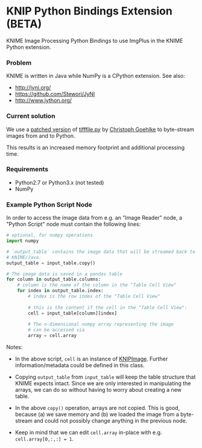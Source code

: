 KNIP Python Bindings Extension (BETA)
====================

KNIME Image Processing Python Bindings to use ImgPlus in the KNIME Python extension. 


### Problem
KNIME is written in Java while NumPy is a CPython extension. 
See also:
- http://jyni.org/ 
- https://github.com/Stewori/JyNI
- http://www.jython.org/


### Current solution
We use a [patched version](https://github.com/knime-ip/knip-python-extensions/blob/master/org.knime.knip.python.extensions/py/tifffile.py)
of [tifffile.py](http://www.lfd.uci.edu/~gohlke/code/tifffile.py.html)
by [Christoph Goehlke](http://www.lfd.uci.edu/~gohlke/)
to byte-stream images from and to Python. 

This results is an increased memory footprint and additional processing time.


### Requirements
- Python2.7 or Python3.x (not tested)
- NumPy


### Example Python Script Node
In order to access the image data from e.g. an "Image Reader" node, a
"Python Script" node must contain the following lines:

```python
# optional, for numpy operations
import numpy

# `output_table` contains the image data that will be streamed back to
# KNIME/Java.
output_table = input_table.copy()

# The image data is saved in a pandas table
for column in output_table.columns:
    # column is the name of the column in the "Table Cell View"
    for index in output_table.index:
        # index is the row index of the "Table Cell View"
        
        # this is the content if the cell in the "Table Cell View":
        cell = input_table[column][index]
        
        # The n-dimensional numpy array representing the image
        # can be accessed via
        array = cell.array
```
Notes:

- In the above script, `cell` is an instance of [KNIPImage](https://github.com/knime-ip/knip-python-extensions/blob/master/org.knime.knip.python.extensions/py/KNIPImage.py).
  Further information/metadata could be defined in this class.

- Copying `output_table` from `input_table` will keep the table
  structure that KNIME expects intact. Since we are only interested in
  manipulating the arrays, we can do so without having to worry about
  creating a new table.
  
- In the above `copy()` operation, arrays are not copied. This is good,
  because (a) we save memory and (b) we loaded the image from a
  byte-stream and could not possibly change anything in the previous node.
  
- Keep in mind that we can edit `cell.array` in-place with
  e.g. `cell.array[0,:,:] = 1`.


